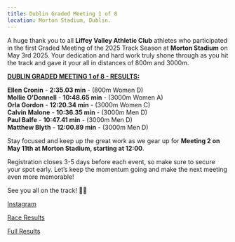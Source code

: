 ```yaml
---
title: Dublin Graded Meeting 1 of 8
location: Morton Stadium, Dublin.
---
```


A huge thank you to all <b>Liffey Valley Athletic Club</b> athletes who participated in the first Graded Meeting of the 2025 Track Season at <b>Morton Stadium</b> on May 3rd 2025. Your dedication and hard work truly shone through as you hit the track and gave it your all in distances of 800m and 3000m.

<b><u>DUBLIN GRADED MEETING 1 of 8 - RESULTS:</u></b>

<b>Ellen Cronin</b> - <b>2:35.03 min</b> - (800m Women D) <br>
<b>Mollie O'Donnell</b> - <b>10:48.65 min</b> - (3000m Women A) <br> 
<b>Orla Gordon</b> - <b>12:20.34 min</b> - (3000m Women C) <br> 
<b>Calvin Malone</b> - <b>10:36.35 min</b> - (3000m Men D)  <br>
<b>Paul Balfe</b> - <b>10:47.41 min</b> - (3000m Men D)  <br>
<b>Matthew Blyth</b> - <b>12:00.89 min</b> - (3000m Men D)  <br>

Stay focused and keep up the great work as we gear up for <b>Meeting 2 on May 11th at Morton Stadium, starting at 12:00</b>.

Registration closes 3-5 days before each event, so make sure to secure your spot early. Let’s keep the momentum going and make the next meeting even more memorable!

See you all on the track! 💪💥


<a href="https://www.instagram.com/p/DJPOnbjIhdA/?img_index=1" target="_blank" rel="noopener noreferrer">Instagram</a>

<a href="/races/2025-05-03-Dublin-Graded-1/" target="_blank" rel="noopener noreferrer">Race Results</a>

<a href="http://live.dublinathletics.com/graded-25-1/menu.html" target="_blank" rel="noopener noreferrer">Full Results</a>


 
